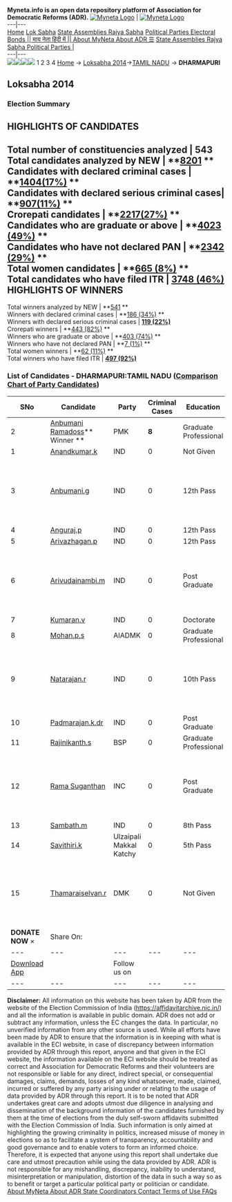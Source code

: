 **Myneta.info is an open data repository platform of Association for Democratic Reforms (ADR).**
[![Myneta Logo](https://www.myneta.info/lib/img/myneta-logo.png)](https://www.myneta.info/) | [![Myneta Logo](https://www.myneta.info/lib/img/adr-logo.png)](https://adrindia.org)  
---|---  
[Home](https://www.myneta.info/) [Lok Sabha](https://www.myneta.info/#ls "Lok Sabha") [ State Assemblies ](https://www.myneta.info/#sa "State Assemblies") [Rajya Sabha](https://www.myneta.info/#rs "Rajya Sabha") [Political Parties ](https://www.myneta.info/party "Political Parties") [ Electoral Bonds ](https://www.myneta.info/electoral_bonds "Electoral Bonds") [ || माय नेता हिंदी में || ](https://translate.google.co.in/translate?prev=hp&hl=en&js=y&u=www.myneta.info&sl=en&tl=hi&history_state0=) [ About MyNeta ](https://adrindia.org/content/about-myneta) [ About ADR ](https://adrindia.org/about-adr/who-we-are) [☰](javascript:void\(0\))
[ State Assemblies ](https://www.myneta.info/#sa "State Assemblies") [ Rajya Sabha ](https://www.myneta.info/#rs "Rajya Sabha") [ Political Parties ](https://www.myneta.info/party "Political Parties")
|   
---|---  
![](https://www.myneta.info/lib/img/banner/banner-1.png)![](https://www.myneta.info/lib/img/banner/banner-2.png)![](https://www.myneta.info/lib/img/banner/banner-3.png)![](https://www.myneta.info/lib/img/banner/banner-4.png)
1  2  3  4 
[Home](https://www.myneta.info/) → [Loksabha 2014](https://www.myneta.info/ls2014/)→[TAMIL NADU](https://www.myneta.info/ls2014/index.php?action=show_constituencies&state_id=22) → **DHARMAPURI**
### 
## Loksabha 2014
###  Election Summary 
HIGHLIGHTS OF CANDIDATES  
---  
Total number of constituencies analyzed |  543   
Total candidates analyzed by NEW | **[8201](https://www.myneta.info/ls2014/index.php?action=summary&subAction=candidates_analyzed&sort=candidate#summary) **  
Candidates with declared criminal cases | **[1404(17%)](https://www.myneta.info/ls2014/index.php?action=summary&subAction=crime&sort=candidate#summary) **  
Candidates with declared serious criminal cases| **[907(11%)](https://www.myneta.info/ls2014/index.php?action=summary&subAction=serious_crime&sort=candidate#summary) **  
Crorepati candidates | **[2217(27%)](https://www.myneta.info/ls2014/index.php?action=summary&subAction=crorepati&sort=candidate#summary) **  
Candidates who are graduate or above | **[4023 (49%)](https://www.myneta.info/ls2014/index.php?action=summary&subAction=education&sort=candidate#summary) **  
Candidates who have not declared PAN | **[2342 (29%)](https://www.myneta.info/ls2014/index.php?action=summary&subAction=without_pan&sort=candidate#summary) **  
Total women candidates | **[665 (8%)](https://www.myneta.info/ls2014/index.php?action=summary&subAction=women_candidate&sort=candidate#summary) **  
Total candidates who have filed ITR | [**3748 (46%)**](https://www.myneta.info/ls2014/index.php?action=summary&subAction=filed_itr&sort=candidate#summary)  
HIGHLIGHTS OF WINNERS  
---  
Total winners analyzed by NEW | **[541](https://www.myneta.info/ls2014/index.php?action=summary&subAction=winner_analyzed&sort=candidate#summary) **  
Winners with declared criminal cases | **[186 (34%)](https://www.myneta.info/ls2014/index.php?action=summary&subAction=winner_crime&sort=candidate#summary) **  
Winners with declared serious criminal cases | **[119 (22%)](https://www.myneta.info/ls2014/index.php?action=summary&subAction=winner_serious_crime&sort=candidate#summary)**  
Crorepati winners | **[443 (82%)](https://www.myneta.info/ls2014/index.php?action=summary&subAction=winner_crorepati&sort=candidate#summary) **  
Winners who are graduate or above | **[403 (74%)](https://www.myneta.info/ls2014/index.php?action=summary&subAction=winner_education&sort=candidate#summary) **  
Winners who have not declared PAN | **[7 (1%)](https://www.myneta.info/ls2014/index.php?action=summary&subAction=winner_without_pan&sort=candidate#summary) **  
Total women winners | **[62 (11%)](https://www.myneta.info/ls2014/index.php?action=summary&subAction=winner_women&sort=candidate#summary) **  
Total winners who have filed ITR | [**497 (92%)**](https://www.myneta.info/ls2014/index.php?action=summary&subAction=winner_filed_itr&sort=candidate#summary)  
### List of Candidates - DHARMAPURI:TAMIL NADU ([Comparison Chart of Party Candidates](https://www.myneta.info/ls2014/comparisonchart.php?constituency_id=482))
SNo | Candidate| Party| Criminal Cases| Education| Age| Total Assets| Liabilities  
---|---|---|---|---|---|---|---  
2  | [Anbumani Ramadoss](https://www.myneta.info/ls2014/candidate.php?candidate_id=6995)** Winner ** | PMK | **8** | Graduate Professional| 45 | Rs 31,43,78,451 ~ 31 Crore+ | Rs 4,19,41,065 ~ 4 Crore+  
1  | [Anandkumar.k](https://www.myneta.info/ls2014/candidate.php?candidate_id=4030) | IND | 0 | Not Given| 46 | Rs 10,39,000 ~ 10 Lacs+ | Rs 0 ~   
3  | [Anbumani.g](https://www.myneta.info/ls2014/candidate.php?candidate_id=6991) | IND | 0 | 12th Pass| 29 | ![](https://myneta.info/image_v2.php?myneta_folder=ls2014&candidate_id=6991&col=ta) | ![](https://myneta.info/image_v2.php?myneta_folder=ls2014&candidate_id=6991&col=lia)  
4  | [Anguraj.p](https://www.myneta.info/ls2014/candidate.php?candidate_id=6993) | IND | 0 | 12th Pass| 44 | Rs 32,57,000 ~ 32 Lacs+ | Rs 2,41,000 ~ 2 Lacs+  
5  | [Arivazhagan.p](https://www.myneta.info/ls2014/candidate.php?candidate_id=4031) | IND | 0 | 12th Pass| 44 | Rs 31,49,700 ~ 31 Lacs+ | Rs 13,00,000 ~ 13 Lacs+  
6  | [Arivudainambi.m](https://www.myneta.info/ls2014/candidate.php?candidate_id=6992) | IND | 0 | Post Graduate| 50 | ![](https://myneta.info/image_v2.php?myneta_folder=ls2014&candidate_id=6992&col=ta) | ![](https://myneta.info/image_v2.php?myneta_folder=ls2014&candidate_id=6992&col=lia)  
7  | [Kumaran.v](https://www.myneta.info/ls2014/candidate.php?candidate_id=6990) | IND | 0 | Doctorate| 44 | Rs 28,50,000 ~ 28 Lacs+ | Rs 0 ~   
8  | [Mohan.p.s](https://www.myneta.info/ls2014/candidate.php?candidate_id=4032) | AIADMK | 0 | Graduate Professional| 62 | Rs 1,68,14,138 ~ 1 Crore+ | Rs 12,00,000 ~ 12 Lacs+  
9  | [Natarajan.r](https://www.myneta.info/ls2014/candidate.php?candidate_id=6988) | IND | 0 | 10th Pass| 46 | ![](https://myneta.info/image_v2.php?myneta_folder=ls2014&candidate_id=6988&col=ta) | ![](https://myneta.info/image_v2.php?myneta_folder=ls2014&candidate_id=6988&col=lia)  
10  | [Padmarajan.k.dr](https://www.myneta.info/ls2014/candidate.php?candidate_id=4028) | IND | 0 | Post Graduate| 55 | Rs 15,15,900 ~ 15 Lacs+ | Rs 48,000 ~ 48 Thou+  
11  | [Rajinikanth.s](https://www.myneta.info/ls2014/candidate.php?candidate_id=6997) | BSP | 0 | Graduate Professional| 36 | Rs 1,45,000 ~ 1 Lacs+ | Rs 0 ~   
12  | [Rama Suganthan](https://www.myneta.info/ls2014/candidate.php?candidate_id=6996) | INC | 0 | Post Graduate| 43 | ![](https://myneta.info/image_v2.php?myneta_folder=ls2014&candidate_id=6996&col=ta) | ![](https://myneta.info/image_v2.php?myneta_folder=ls2014&candidate_id=6996&col=lia)  
13  | [Sambath.m](https://www.myneta.info/ls2014/candidate.php?candidate_id=6989) | IND | 0 | 8th Pass| 46 | Rs 4,85,060 ~ 4 Lacs+ | Rs 0 ~   
14  | [Savithiri.k](https://www.myneta.info/ls2014/candidate.php?candidate_id=6994) | Ulzaipali Makkal Katchy | 0 | 5th Pass| 42 | Rs 2,60,000 ~ 2 Lacs+ | Rs 0 ~   
15  | [Thamaraiselvan.r](https://www.myneta.info/ls2014/candidate.php?candidate_id=6998) | DMK | 0 | Not Given| 50 | ![](https://myneta.info/image_v2.php?myneta_folder=ls2014&candidate_id=6998&col=ta) | ![](https://myneta.info/image_v2.php?myneta_folder=ls2014&candidate_id=6998&col=lia)  
|  **DONATE NOW** × |  Share On:  | [](https://api.whatsapp.com/send?text=https%3A%2F%2Fmyneta.info%2Fpunjab2022%2Findex.php%3Faction%3Dshow_constituencies%26state_id%3D19) | [](https://www.facebook.com/sharer/sharer.php?u=https%3A%2F%2Fmyneta.info%2Fpunjab2022%2Findex.php%3Faction%3Dshow_constituencies%26state_id%3D19) | [](https://twitter.com/share?url=https%3A%2F%2Fmyneta.info%2Fpunjab2022%2Findex.php%3Faction%3Dshow_constituencies%26state_id%3D19)  
---|---|---|---|---  
| [ Download App ](https://play.google.com/store/apps/details?id=com.webrosoft.myneta1&pcampaignid=pcampaignidMKT-Other-global-all-co-prtnr-py-PartBadge-Mar2515-1) | [](https://play.google.com/store/apps/details?id=com.webrosoft.myneta1&pcampaignid=pcampaignidMKT-Other-global-all-co-prtnr-py-PartBadge-Mar2515-1) |  Follow us on  | [](https://www.facebook.com/adrindia.org/) | [](https://twitter.com/adrspeaks) | [](https://groups.google.com/g/national-election-watch?hl=en&pli=1) | [](https://www.instagram.com/adrspeaks/) | [](https://www.youtube.com/user/adrspeaks) | [](https://sharechat.com/profile/adrspeaks)  
---|---|---|---|---|---|---|---|---  
**Disclaimer:** All information on this website has been taken by ADR from the website of the Election Commission of India (https://affidavitarchive.nic.in/) and all the information is available in public domain. ADR does not add or subtract any information, unless the EC changes the data. In particular, no unverified information from any other source is used. While all efforts have been made by ADR to ensure that the information is in keeping with what is available in the ECI website, in case of discrepancy between information provided by ADR through this report, anyone and that given in the ECI website, the information available on the ECI website should be treated as correct and Association for Democratic Reforms and their volunteers are not responsible or liable for any direct, indirect special, or consequential damages, claims, demands, losses of any kind whatsoever, made, claimed, incurred or suffered by any party arising under or relating to the usage of data provided by ADR through this report. It is to be noted that ADR undertakes great care and adopts utmost due diligence in analysing and dissemination of the background information of the candidates furnished by them at the time of elections from the duly self-sworn affidavits submitted with the Election Commission of India. Such information is only aimed at highlighting the growing criminality in politics, increased misuse of money in elections so as to facilitate a system of transparency, accountability and good governance and to enable voters to form an informed choice. Therefore, it is expected that anyone using this report shall undertake due care and utmost precaution while using the data provided by ADR. ADR is not responsible for any mishandling, discrepancy, inability to understand, misinterpretation or manipulation, distortion of the data in such a way so as to benefit or target a particular political party or politician or candidate. 
[ About MyNeta ](https://adrindia.org/content/about-myneta) [ About ADR ](https://adrindia.org/about-adr/who-we-are) [ State Coordinators ](https://adrindia.org/about-adr/state-coordinators) [ Contact ](https://adrindia.org/contact-us) [ Terms of Use ](https://adrindia.org/content/adr-terms-use) [ FAQs ](https://adrindia.org/content/faqs)
